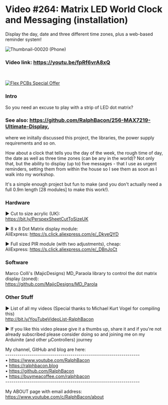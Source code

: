 # Video #264: Matrix LED World Clock and Messaging (installation)
Display the day, date and three different time zones, plus a web-based reminder system!  

![Thumbnail-00020 (Phone)](https://user-images.githubusercontent.com/20911308/228219076-c1596a90-9dd2-42cd-8268-100c598bfb88.png)  

### Video link: https://youtu.be/fpRf6vrA8xQ  
<br>  

[![Flex PCBs Special Offer](https://user-images.githubusercontent.com/20911308/226928395-0f7add24-e5ca-4b13-a819-d330ae9f5f77.gif "PCBWay - up to 60% off Flex/Rigid PCBs")](https://pcbway.com/)  

### Intro
So you need an excuse to play with a strip of LED dot matrix? 

### See also: https://github.com/RalphBacon/256-MAX7219-Ultimate-Display,  
where we iniitally discussed this project, the libraries, the power supply requirements and so on.

How about a clock that tells you the day of the week, the rough time of day, the date as well as three time zones (can be any in the world)? Not only that, but the ability to display (up to) five messages - that I use as urgent reminders, setting them from within the house so I see them as soon as I walk into my workshop.

It's a simple enough project but fun to make (and you don't actually need a full 0.9m length \[28 modules\] to make this work!).

### Hardware
► Cut to size acrylic (UK):  
https://bit.ly/PerspexSheetCutToSizeUK  

► 8 x 8 Dot Matrix display module:  
AliExpress: https://s.click.aliexpress.com/e/_DkyeQYD

► Full sized PIR module (with two adjustments), cheap:  
AliExpress: https://s.click.aliexpress.com/e/_DBnJoCt  

### Software  
Marco Colli's (MajicDesigns) MD_Paraola library to control the dot matrix display (zoned):  
https://github.com/MajicDesigns/MD_Parola  

### Other Stuff
► List of all my videos
(Special thanks to Michael Kurt Vogel for compiling this)  
http://bit.ly/YouTubeVideoList-RalphBacon  

► If you like this video please give it a thumbs up, share it and if you're not already subscribed please consider doing so and joining me on my Arduinite (and other μControllers) journey

My channel, GitHub and blog are here:  
\------------------------------------------------------------------  
• https://www.youtube.com/RalphBacon  
• https://ralphbacon.blog  
• https://github.com/RalphBacon  
• https://buymeacoffee.com/ralphbacon  
\------------------------------------------------------------------

My ABOUT page with email address: https://www.youtube.com/c/RalphBacon/about

